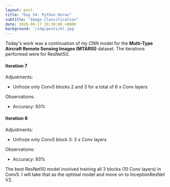 ```yaml
---
layout: post
title: "Day 54: Python Keras"
subtitle: "Image Classification"
date: 2020-09-17 19:30:00 +0800
background: '/img/posts/ml.jpg'
---
```


Today's work was a continuation of my CNN model for the **Multi-Type Aircraft Remote Sensing Images (MTARSI)** dataset. The iterations performed were for ResNet50.

#### Iteration 7
Adjustments:
* Unfroze only Conv5 blocks 2 and 3 for a total of 6 x Conv layers

Observations:
* Accuracy: 93%

#### Iteration 8
Adjustments:
* Unfroze only Conv5 block 3: 3 x Conv layers

Observations:
* Accuracy: 93%

The best ResNet50 model involved training all 3 blocks (10 Conv layers) in Conv5. I will take that as the optimal model and move on to InceptionResNet V2.